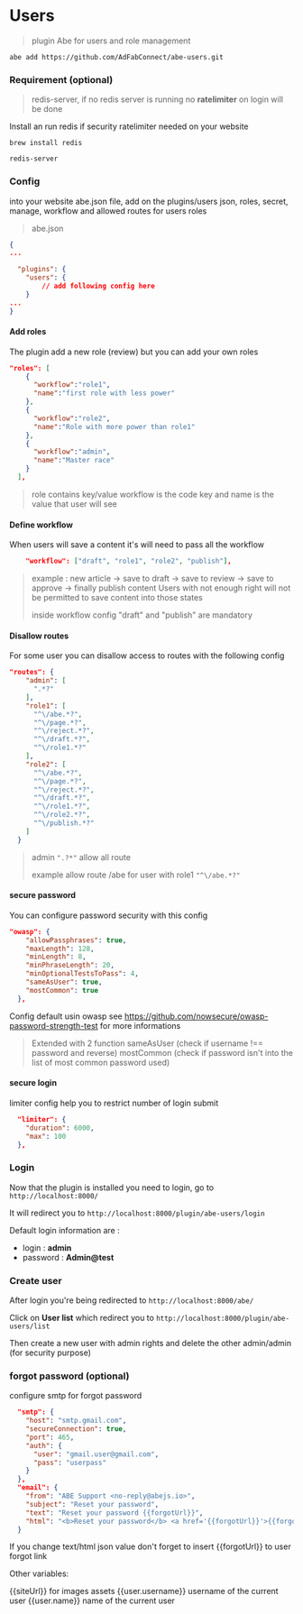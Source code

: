# Users

> plugin Abe for users and role management

```shell
abe add https://github.com/AdFabConnect/abe-users.git
```

### Requirement (optional)

> redis-server, if no redis server is running no **ratelimiter** on login will be done

Install an run redis if security ratelimiter needed on your website

```shell
brew install redis
```

```shell
redis-server
```

### Config

into your website abe.json file, add on the plugins/users json, roles, secret, manage, workflow and allowed routes for users roles

> abe.json

```json
{
...

  "plugins": {
    "users": {
    	// add following config here
    }
...
}
```

#### Add roles

The plugin add a new role (review) but you can add your own roles

```json
"roles": [
    {
      "workflow":"role1",
      "name":"first role with less power"
    },
    {
      "workflow":"role2",
      "name":"Role with more power than role1"
    },
    {
      "workflow":"admin",
      "name":"Master race"
    }
  ],
```

> role contains key/value workflow is the code key and name is the value that user will see

#### Define workflow

When users will save a content it's will need to pass all the workflow

```json
	"workflow": ["draft", "role1", "role2", "publish"],
```

> example : new article -> save to draft -> save to review -> save to approve -> finally publish content
> Users with not enough right will not be permitted to save content into those states
> 
> inside workflow config "draft" and "publish" are mandatory

#### Disallow routes

For some user you can disallow access to routes with the following config

```json
"routes": {
    "admin": [
      ".*?"
    ],
    "role1": [
      "^\/abe.*?",
      "^\/page.*?",
      "^\/reject.*?",
      "^\/draft.*?",
      "^\/role1.*?"
    ],
    "role2": [
      "^\/abe.*?",
      "^\/page.*?",
      "^\/reject.*?",
      "^\/draft.*?",
      "^\/role1.*?",
      "^\/role2.*?",
      "^\/publish.*?"
    ]
  }
```
> admin ```".?*"``` allow all route
> 
> example allow route /abe for user with role1 ```"^\/abe.*?"```

#### secure password

You can configure password security with this config

```json
"owasp": {
    "allowPassphrases": true,
    "maxLength": 128,
    "minLength": 8,
    "minPhraseLength": 20,
    "minOptionalTestsToPass": 4,
    "sameAsUser": true,
    "mostCommon": true
  },
```

Config default usin owasp see https://github.com/nowsecure/owasp-password-strength-test for more informations

> Extended with 2 function
> sameAsUser (check if username !== password and reverse)
> mostCommon (check if password isn't into the list of most common password used)

#### secure login

limiter config help you to restrict number of login submit

```json
  "limiter": {
    "duration": 6000,
    "max": 100
  },
```

### Login

Now that the plugin is installed you need to login, go to ```http://localhost:8000/```

It will redirect you to ```http://localhost:8000/plugin/abe-users/login```

Default login information are :

- login : **admin**
- password : **Admin@test**


### Create user

After login you're being redirected to ```http://localhost:8000/abe/```

Click on **User list** which redirect you to ```http://localhost:8000/plugin/abe-users/list```

Then create a new user with admin rights and delete the other admin/admin (for security purpose)

### forgot password (optional)

configure smtp for forgot password

```json
  "smtp": {
    "host": "smtp.gmail.com",
    "secureConnection": true,
    "port": 465,
    "auth": {
      "user": "gmail.user@gmail.com",
      "pass": "userpass"
    }
  },
  "email": {
    "from": "ABE Support <no-reply@abejs.io>",
    "subject": "Reset your password",
    "text": "Reset your password {{forgotUrl}}",
    "html": "<b>Reset your password</b> <a href='{{forgotUrl}}'>{{forgotUrl}}</a>"
  }
```

If you change text/html json value don't forget to insert {{forgotUrl}} to user forgot link

Other variables:

{{siteUrl}} for images assets
{{user.username}} username of the current user
{{user.name}} name of the current user